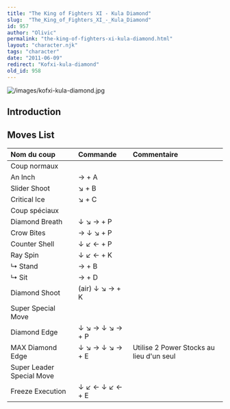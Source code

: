 ```yaml
---
title: "The King of Fighters XI - Kula Diamond"
slug:  "The_King_of_Fighters_XI_-_Kula_Diamond"
id: 957
author: "Olivic"
permalink: "the-king-of-fighters-xi-kula-diamond.html"
layout: "character.njk"
tags: "character"
date: "2011-06-09"
redirect: "Kofxi-kula-diamond"
old_id: 958
---
```


![](/images/kofxi-kula-diamond.jpg "/images/kofxi-kula-diamond.jpg")

## Introduction

## Moves List

| Nom du coup               | Commande        | Commentaire                              |
|:--------------------------|:----------------|:-----------------------------------------|
| Coup normaux              |                 |                                          |
| An Inch                   | → + A           |                                          |
| Slider Shoot              | ↘ + B           |                                          |
| Critical Ice              | ↘ + C           |                                          |
| Coup spéciaux             |                 |                                          |
| Diamond Breath            | ↓ ↘ → + P       |                                          |
| Crow Bites                | → ↓ ↘ + P       |                                          |
| Counter Shell             | ↓ ↙ ← + P       |                                          |
| Ray Spin                  | ↓ ↙ ← + K       |                                          |
| ↳ Stand                   | → + B           |                                          |
| ↳ Sit                     | → + D           |                                          |
| Diamond Shoot             | (air) ↓ ↘ → + K |                                          |
| Super Special Move        |                 |                                          |
| Diamond Edge              | ↓ ↘ → ↓ ↘ → + P |                                          |
| MAX Diamond Edge          | ↓ ↘ → ↓ ↘ → + E | Utilise 2 Power Stocks au lieu d'un seul |
| Super Leader Special Move |                 |                                          |
| Freeze Execution          | ↓ ↙ ← ↓ ↙ ← + E |                                          |
